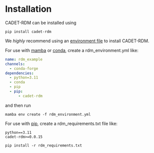 
# Installation

CADET-RDM can be installed using

```pip install cadet-rdm```

We *highly* recommend using an
[environment file](https://forum.cadet-web.de/t/a-guide-to-reproducible-python-environments-and-cadet-installations/766)
to install CADET-RDM.

For use with [mamba](https://github.com/conda-forge/miniforge#mambaforge) or
[conda](https://docs.conda.io/projects/miniconda/en/latest/), create a rdm_environment.yml like:

```yaml
name: rdm_example
channels:
  - conda-forge
dependencies:
  - python=3.11
  - conda
  - pip
  - pip:
      - cadet-rdm
```

and then run

```commandline
mamba env create -f rdm_environment.yml
```

For use with [pip](https://pypi.org/project/pip/), create a rdm_requirements.txt file like:

```
python==3.11
cadet-rdm>=0.0.15
```

```commandline
pip install -r rdm_requirements.txt
```

